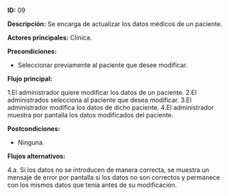 **ID:** 09

**Descripción:** Se encarga de actualizar los datos médicos de un paciente.

**Actores principales:** Clínica.

**Precondiciones:**

* Seleccionar previamente al paciente que desee modificar.

**Flujo principal:**

1.El administrador quiere modificar los datos de un paciente.
2.El administrados selecciona al paciente que desea modificar.
3.El administrador modifica los datos de dicho paciente.
4.El administrador muestra por pantalla los datos modificados del paciente.

**Postcondiciones:**

* Ninguna.

**Flujos alternativos:**

4.a. Si los datos no se introducen de manera correcta, se muestra un mensaje de error por pantalla si los datos no son correctos y permanece con los mismos datos que tenía antes de su modificación.
